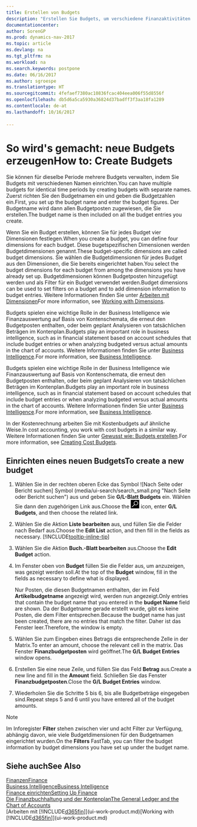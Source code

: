 ```yaml
---
title: Erstellen von Budgets
description: "Erstellen Sie Budgets, um verschiedene Finanzaktivitäten zu prognostizieren und Dimensionen zu den einzelnen Intelligence-Zwecken zuzuordnen."
documentationcenter: 
author: SorenGP
ms.prod: dynamics-nav-2017
ms.topic: article
ms.devlang: na
ms.tgt_pltfrm: na
ms.workload: na
ms.search.keywords: postpone
ms.date: 06/16/2017
ms.author: sgroespe
ms.translationtype: HT
ms.sourcegitcommit: 4fefaef7380ac10836fcac404eea006f55d8556f
ms.openlocfilehash: db5d6a5ca5930a36824d37badff3f3aa18fa1289
ms.contentlocale: de-at
ms.lasthandoff: 10/16/2017

---
```

# <a name="how-to-create--budgets"></a><span data-ttu-id="8335e-103">So wird's gemacht: neue Budgets erzeugen</span><span class="sxs-lookup"><span data-stu-id="8335e-103">How to: Create  Budgets</span></span>
<span data-ttu-id="8335e-104">Sie können für dieselbe Periode mehrere Budgets verwalten, indem Sie Budgets mit verschiedenen Namen einrichten.</span><span class="sxs-lookup"><span data-stu-id="8335e-104">You can have multiple budgets for identical time periods by creating budgets with separate names.</span></span> <span data-ttu-id="8335e-105">Zuerst richten Sie den Budgetnamen ein und geben die Budgetzahlen ein.</span><span class="sxs-lookup"><span data-stu-id="8335e-105">First, you set up the budget name and enter the budget figures.</span></span> <span data-ttu-id="8335e-106">Der Budgetname wird dann allen Budgetposten zugewiesen, die Sie erstellen.</span><span class="sxs-lookup"><span data-stu-id="8335e-106">The budget name is then included on all the budget entries you create.</span></span>  

 <span data-ttu-id="8335e-107">Wenn Sie ein Budget erstellen, können Sie für jedes Budget vier Dimensionen festlegen.</span><span class="sxs-lookup"><span data-stu-id="8335e-107">When you create a budget, you can define four dimensions for each budget.</span></span> <span data-ttu-id="8335e-108">Diese bugetspezifischen Dimensionen werden Budgetdimensionen genannt.</span><span class="sxs-lookup"><span data-stu-id="8335e-108">These budget-specific dimensions are called budget dimensions.</span></span> <span data-ttu-id="8335e-109">Sie wählen die Budgetdimensionen für jedes Budget aus den Dimensionen, die Sie bereits eingerichtet haben.</span><span class="sxs-lookup"><span data-stu-id="8335e-109">You select the budget dimensions for each budget from among the dimensions you have already set up.</span></span> <span data-ttu-id="8335e-110">Budgetdimensionen können Budgetposten hinzugefügt werden und als Filter für ein Budget verwendet werden.</span><span class="sxs-lookup"><span data-stu-id="8335e-110">Budget dimensions can be used to set filters on a budget and to add dimension information to budget entries.</span></span> <span data-ttu-id="8335e-111">Weitere Informationen finden Sie unter [Arbeiten mit Dimensionen](finance-dimensions.md)</span><span class="sxs-lookup"><span data-stu-id="8335e-111">For more information, see [Working with Dimensions](finance-dimensions.md).</span></span>

 <span data-ttu-id="8335e-112">Budgets spielen eine wichtige Rolle in der Business Intelligence wie Finanzauswertung auf Basis von Kontenschemata, die erneut den Budgetposten enthalten, oder beim geplant Analysieren von tatsächlichen Beträgen im Kontenplan.</span><span class="sxs-lookup"><span data-stu-id="8335e-112">Budgets play an important role in business intelligence, such as in financial statement based on account schedules that include budget entries or when analyzing budgeted versus actual amounts in the chart of accounts.</span></span> <span data-ttu-id="8335e-113">Weitere Informationen finden Sie unter [Business Intelligence](bi.md).</span><span class="sxs-lookup"><span data-stu-id="8335e-113">For more information, see [Business Intelligence](bi.md).</span></span>

 <span data-ttu-id="8335e-114">Budgets spielen eine wichtige Rolle in der Business Intelligence wie Finanzauswertung auf Basis von Kontenschemata, die erneut den Budgetposten enthalten, oder beim geplant Analysieren von tatsächlichen Beträgen im Kontenplan.</span><span class="sxs-lookup"><span data-stu-id="8335e-114">Budgets play an important role in business intelligence, such as in financial statement based on account schedules that include budget entries or when analyzing budgeted versus actual amounts in the chart of accounts.</span></span> <span data-ttu-id="8335e-115">Weitere Informationen finden Sie unter [Business Intelligence](bi.md).</span><span class="sxs-lookup"><span data-stu-id="8335e-115">For more information, see [Business Intelligence](bi.md).</span></span>

<span data-ttu-id="8335e-116">In der Kostenrechnung arbeiten Sie mit Kostenbudgets auf ähnliche Weise.</span><span class="sxs-lookup"><span data-stu-id="8335e-116">In cost accounting, you work with cost budgets in a similar way.</span></span> <span data-ttu-id="8335e-117">Weitere Informationen finden Sie unter [Gewusst wie: Budgets erstellen](finance-create-cost-budgets.md).</span><span class="sxs-lookup"><span data-stu-id="8335e-117">For more information, see [Creating Cost Budgets](finance-create-cost-budgets.md).</span></span>    

## <a name="to-create-a-new-budget"></a><span data-ttu-id="8335e-118">Einrichten eines neuen Budgets</span><span class="sxs-lookup"><span data-stu-id="8335e-118">To create a new budget</span></span>  

1. <span data-ttu-id="8335e-119">Wählen Sie in der rechten oberen Ecke das Symbol ![Nach Seite oder Bericht suchen] Symbol (media/ui-search/search_small.png "Nach Seite oder Bericht suchen") aus und geben Sie **G/L-Blatt Budgets** ein. Wählen Sie dann den zugehörigen Link aus.</span><span class="sxs-lookup"><span data-stu-id="8335e-119">Choose the ![Search for Page or Report](media/ui-search/search_small.png "Search for Page or Report icon") icon, enter **G/L Budgets**, and then choose the related link.</span></span>  
2. <span data-ttu-id="8335e-120">Wählen Sie die Aktion **Liste bearbeiten** aus, und füllen Sie die Felder nach Bedarf aus.</span><span class="sxs-lookup"><span data-stu-id="8335e-120">Choose the **Edit List** action, and then fill in the fields as necessary.</span></span> [!INCLUDE[tooltip-inline-tip](includes/tooltip-inline-tip_md.md)]  
3. <span data-ttu-id="8335e-121">Wählen Sie die Aktion **Buch.-Blatt bearbeiten** aus.</span><span class="sxs-lookup"><span data-stu-id="8335e-121">Choose the **Edit Budget** action.</span></span>
4. <span data-ttu-id="8335e-122">Im Fenster oben von **Budget** füllen Sie die Felder aus, um anzuzeigen, was gezeigt werden soll.</span><span class="sxs-lookup"><span data-stu-id="8335e-122">At the top of the **Budget** window, fill in the fields as necessary to define what is displayed.</span></span>  

    <span data-ttu-id="8335e-123">Nur Posten, die diesen Budgetnamen enthalten, der im Feld **Artikelbudgetname** angezeigt wird, werden nun angezeigt.</span><span class="sxs-lookup"><span data-stu-id="8335e-123">Only entries that contain the budget name that you entered in the **budget Name** field are shown.</span></span> <span data-ttu-id="8335e-124">Da der Budgetname gerade erstellt wurde, gibt es keine Posten, die dem Filter entsprechen.</span><span class="sxs-lookup"><span data-stu-id="8335e-124">Because the budget name has just been created, there are no entries that match the filter.</span></span> <span data-ttu-id="8335e-125">Daher ist das Fenster leer.</span><span class="sxs-lookup"><span data-stu-id="8335e-125">Therefore, the window is empty.</span></span>  
5. <span data-ttu-id="8335e-126">Wählen Sie zum Eingeben eines Betrags die entsprechende Zelle in der Matrix.</span><span class="sxs-lookup"><span data-stu-id="8335e-126">To enter an amount, choose the relevant cell in the matrix.</span></span> <span data-ttu-id="8335e-127">Das Fenster **Finanzbudgetposten** wird geöffnet.</span><span class="sxs-lookup"><span data-stu-id="8335e-127">The **G/L Budget Entries** window opens.</span></span>  
6. <span data-ttu-id="8335e-128">Erstellen Sie eine neue Zeile, und füllen Sie das Feld **Betrag** aus.</span><span class="sxs-lookup"><span data-stu-id="8335e-128">Create a new line and fill in the **Amount** field.</span></span> <span data-ttu-id="8335e-129">Schließen Sie das Fenster **Finanzbudgetposten**.</span><span class="sxs-lookup"><span data-stu-id="8335e-129">Close the **G/L Budget Entries** window.</span></span>  
7. <span data-ttu-id="8335e-130">Wiederholen Sie die Schritte 5 bis 6, bis alle Budgetbeträge eingegeben sind.</span><span class="sxs-lookup"><span data-stu-id="8335e-130">Repeat steps 5 and 6 until you have entered all of the budget amounts.</span></span>  

> [!NOTE]  
>  <span data-ttu-id="8335e-131">Im Inforegister  **Filter** stehen zwischen vier und acht Filter zur Verfügung, abhängig davon, wie viele  Budgetdimensionen für den Budgetnamen eingerichtet wurden.</span><span class="sxs-lookup"><span data-stu-id="8335e-131">On the **Filters** FastTab, you can filter the budget information by budget dimensions you have set up under the budget name.</span></span>   

## <a name="see-also"></a><span data-ttu-id="8335e-132">Siehe auch</span><span class="sxs-lookup"><span data-stu-id="8335e-132">See Also</span></span>
[<span data-ttu-id="8335e-133">Finanzen</span><span class="sxs-lookup"><span data-stu-id="8335e-133">Finance</span></span>](finance.md)  
[<span data-ttu-id="8335e-134">Business Intelligence</span><span class="sxs-lookup"><span data-stu-id="8335e-134">Business Intelligence</span></span>](bi.md)  
[<span data-ttu-id="8335e-135">Finance einrichten</span><span class="sxs-lookup"><span data-stu-id="8335e-135">Setting Up Finance</span></span>](finance-setup-finance.md)  
[<span data-ttu-id="8335e-136">Die Finanzbuchhaltung und der Kontenplan</span><span class="sxs-lookup"><span data-stu-id="8335e-136">The General Ledger and the Chart of Accounts</span></span>](finance-general-ledger.md)  
<span data-ttu-id="8335e-137">[Arbeiten mit [!INCLUDE[d365fin](includes/d365fin_md.md)]](ui-work-product.md)</span><span class="sxs-lookup"><span data-stu-id="8335e-137">[Working with [!INCLUDE[d365fin](includes/d365fin_md.md)]](ui-work-product.md)</span></span>  

